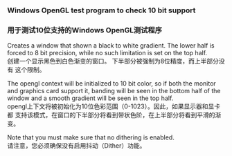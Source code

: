 ### Windows OpenGL test program to check 10 bit support ###
### 用于测试10位支持的Windows OpenGL测试程序 ###
  
Creates a window that shown a black to white gradient. The lower
half is forced to 8 bit precision, while no such limitation is
set on the top half.  
创建一个显示黑色到白色渐变的窗口。 下半部分被强制为8位精度，而上半部分没有
这个限制。

The opengl context will be initialized to 10 bit color, so if both
the monitor and graphics card support it, banding will be seen in the
bottom half of the window and a smooth gradient will be seen in the
top half.  
opengl上下文将被初始化为10位色彩范围（0-1023）。因此，如果显示器和显卡都
支持该模式，在窗口的下半部分将看到带状色阶，在上半部分将看到平滑的渐变。

Note that you must make sure that no dithering is enabled.  
请注意，您必须确保没有启用抖动（Dither）功能。  
